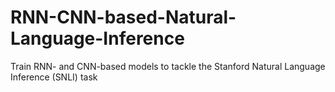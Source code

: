 # RNN-CNN-based-Natural-Language-Inference
Train RNN- and CNN-based models to tackle the Stanford Natural Language Inference (SNLI) task

